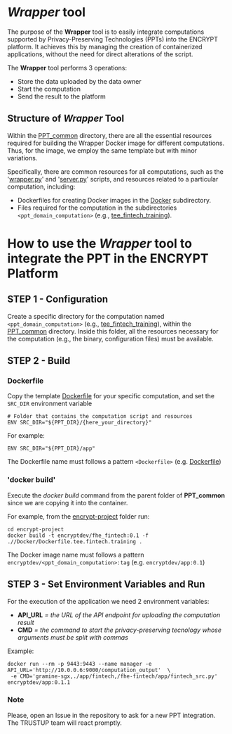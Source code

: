 # *Wrapper* tool

The purpose of the **Wrapper** tool is to easily integrate computations supported by Privacy-Preserving Technologies (PPTs) into the ENCRYPT platform. It achieves this by managing the creation of containerized applications, without the need for direct alterations of the script.

The **Wrapper** tool performs 3 operations: 
* Store the data uploaded by the data owner
* Start the computation
* Send the result to the platform

## Structure of *Wrapper* Tool
Within the [PPT_common](/fhe-fintech) directory, there are all the essential resources required for building the Wrapper Docker image for different computations. Thus, for the image, we employ the same template but with minor variations.

Specifically, there are common resources for all computations, such as
the '[wrapper.py](/fhe-fintech/wrapper.py)' and '[server.py](/fhe-fintech/server.py)' scripts, and resources related to a particular computation, including:

* Dockerfiles for creating Docker images in the [Docker](/fhe-fintech/Docker) subdirectory.
* Files required for the computation in the subdirectories `<ppt_domain_computation>` (e.g., [tee_fintech_training](/fhe-fintech/app)). 



# How to use the *Wrapper* tool to integrate the PPT in the ENCRYPT Platform


## STEP 1 - Configuration
Create a specific directory for the computation named `<ppt_domain_computation>` (e.g., [tee_fintech_training](/fhe-fintech/app)), within the [PPT_common](/fhe-fintech) directory. Inside this folder, all the resources necessary for the computation (e.g., the binary, configuration files) must be available.

## STEP 2 - Build
### Dockerfile
Copy the template [Dockerfile](/fhe-fintech/Docker/Dockerfile.template) for your specific computation, and set the `SRC_DIR` environment variable
```
# Folder that contains the computation script and resources
ENV SRC_DIR="${PPT_DIR}/{here_your_directory}" 
```
For example:
```
ENV SRC_DIR="${PPT_DIR}/app" 
```

The Dockerfile name must follows a pattern `<Dockerfile>` (e.g. [Dockerfile](/fhe-fintech/Docker/Dockerfile))

### 'docker build'
Execute the *docker build* command from the parent folder of **PPT_common** since we are copying it into the container.

For example, from the [encrypt-project](/) folder run:
```
cd encrypt-project
docker build -t encryptdev/fhe_fintech:0.1 -f .//Docker/Dockerfile.tee.fintech.training .
```

The Docker image name must follows a pattern `encryptdev/<ppt_domain_computation>:tag` (e.g. `encryptdev/app:0.1`)


## STEP 3 - Set Environment Variables and Run
For the execution of the application we need 2 environment variables:

* **API_URL** *= the URL of the API endpoint for uploading the computation result*
* **CMD** *= the command to start the privacy-preserving tecnology whose arguments must be split with commas*

Example:

```
docker run --rm -p 9443:9443 --name manager -e API_URL='http://10.0.0.6:9000/computation_output'  \
 -e CMD='gramine-sgx,./app/fintech,/fhe-fintech/app/fintech_src.py' encryptdev/app:0.1.1
```

### Note
Please, open an Issue in the repository to ask for a new PPT integration. The TRUSTUP team will react promptly. 



